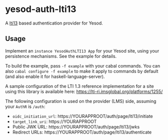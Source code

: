 # yesod-auth-lti13

A [lti13](https://hackage.haskell.org/package/lti13) based authentication
provider for Yesod.

## Usage

Implement an `instance YesodAuthLTI13 App` for your Yesod site, using your
persistence mechanisms. See the example for details.

To build the example, pass `-f example` with your cabal commands. You can also
`cabal configure -f example` to make it apply to commands by default (and also
enable it for haskell-language-server).

A sample configuration of the LTI 1.3 reference implementation for a site using
this library is available here: https://lti-ri.imsglobal.org/platforms/1255/

The following configuration is used on the provider (LMS) side, assuming your
`AuthR` is `/auth`:

* `oidc_initiation_url`: https://YOURAPPROOT/auth/page/lti13/initiate
* `target_link_uri`: https://YOURAPPROOT
* Public JWK URL: https://YOURAPPROOT/auth/page/lti13/jwks
* Redirect URLs: https://YOURAPPROOT/auth/page/lti13/authenticate
